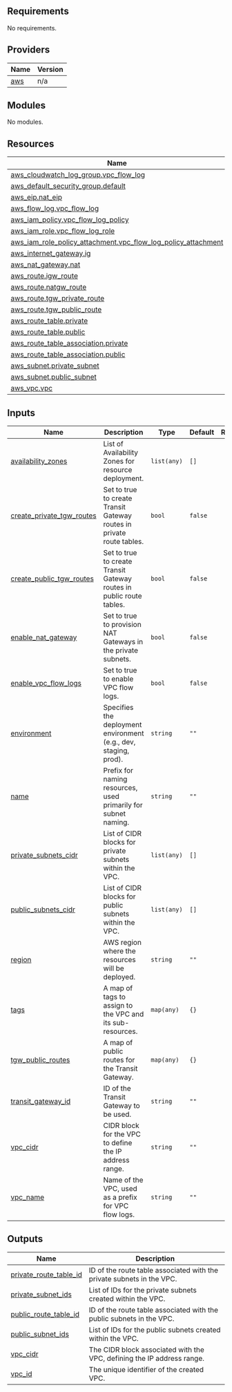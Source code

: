 <!-- BEGIN_TF_DOCS -->
## Requirements

No requirements.

## Providers

| Name | Version |
|------|---------|
| <a name="provider_aws"></a> [aws](#provider\_aws) | n/a |

## Modules

No modules.

## Resources

| Name | Type |
|------|------|
| [aws_cloudwatch_log_group.vpc_flow_log](https://registry.terraform.io/providers/hashicorp/aws/latest/docs/resources/cloudwatch_log_group) | resource |
| [aws_default_security_group.default](https://registry.terraform.io/providers/hashicorp/aws/latest/docs/resources/default_security_group) | resource |
| [aws_eip.nat_eip](https://registry.terraform.io/providers/hashicorp/aws/latest/docs/resources/eip) | resource |
| [aws_flow_log.vpc_flow_log](https://registry.terraform.io/providers/hashicorp/aws/latest/docs/resources/flow_log) | resource |
| [aws_iam_policy.vpc_flow_log_policy](https://registry.terraform.io/providers/hashicorp/aws/latest/docs/resources/iam_policy) | resource |
| [aws_iam_role.vpc_flow_log_role](https://registry.terraform.io/providers/hashicorp/aws/latest/docs/resources/iam_role) | resource |
| [aws_iam_role_policy_attachment.vpc_flow_log_policy_attachment](https://registry.terraform.io/providers/hashicorp/aws/latest/docs/resources/iam_role_policy_attachment) | resource |
| [aws_internet_gateway.ig](https://registry.terraform.io/providers/hashicorp/aws/latest/docs/resources/internet_gateway) | resource |
| [aws_nat_gateway.nat](https://registry.terraform.io/providers/hashicorp/aws/latest/docs/resources/nat_gateway) | resource |
| [aws_route.igw_route](https://registry.terraform.io/providers/hashicorp/aws/latest/docs/resources/route) | resource |
| [aws_route.natgw_route](https://registry.terraform.io/providers/hashicorp/aws/latest/docs/resources/route) | resource |
| [aws_route.tgw_private_route](https://registry.terraform.io/providers/hashicorp/aws/latest/docs/resources/route) | resource |
| [aws_route.tgw_public_route](https://registry.terraform.io/providers/hashicorp/aws/latest/docs/resources/route) | resource |
| [aws_route_table.private](https://registry.terraform.io/providers/hashicorp/aws/latest/docs/resources/route_table) | resource |
| [aws_route_table.public](https://registry.terraform.io/providers/hashicorp/aws/latest/docs/resources/route_table) | resource |
| [aws_route_table_association.private](https://registry.terraform.io/providers/hashicorp/aws/latest/docs/resources/route_table_association) | resource |
| [aws_route_table_association.public](https://registry.terraform.io/providers/hashicorp/aws/latest/docs/resources/route_table_association) | resource |
| [aws_subnet.private_subnet](https://registry.terraform.io/providers/hashicorp/aws/latest/docs/resources/subnet) | resource |
| [aws_subnet.public_subnet](https://registry.terraform.io/providers/hashicorp/aws/latest/docs/resources/subnet) | resource |
| [aws_vpc.vpc](https://registry.terraform.io/providers/hashicorp/aws/latest/docs/resources/vpc) | resource |

## Inputs

| Name | Description | Type | Default | Required |
|------|-------------|------|---------|:--------:|
| <a name="input_availability_zones"></a> [availability\_zones](#input\_availability\_zones) | List of Availability Zones for resource deployment. | `list(any)` | `[]` | no |
| <a name="input_create_private_tgw_routes"></a> [create\_private\_tgw\_routes](#input\_create\_private\_tgw\_routes) | Set to true to create Transit Gateway routes in private route tables. | `bool` | `false` | no |
| <a name="input_create_public_tgw_routes"></a> [create\_public\_tgw\_routes](#input\_create\_public\_tgw\_routes) | Set to true to create Transit Gateway routes in public route tables. | `bool` | `false` | no |
| <a name="input_enable_nat_gateway"></a> [enable\_nat\_gateway](#input\_enable\_nat\_gateway) | Set to true to provision NAT Gateways in the private subnets. | `bool` | `false` | no |
| <a name="input_enable_vpc_flow_logs"></a> [enable\_vpc\_flow\_logs](#input\_enable\_vpc\_flow\_logs) | Set to true to enable VPC flow logs. | `bool` | `false` | no |
| <a name="input_environment"></a> [environment](#input\_environment) | Specifies the deployment environment (e.g., dev, staging, prod). | `string` | `""` | no |
| <a name="input_name"></a> [name](#input\_name) | Prefix for naming resources, used primarily for subnet naming. | `string` | `""` | no |
| <a name="input_private_subnets_cidr"></a> [private\_subnets\_cidr](#input\_private\_subnets\_cidr) | List of CIDR blocks for private subnets within the VPC. | `list(any)` | `[]` | no |
| <a name="input_public_subnets_cidr"></a> [public\_subnets\_cidr](#input\_public\_subnets\_cidr) | List of CIDR blocks for public subnets within the VPC. | `list(any)` | `[]` | no |
| <a name="input_region"></a> [region](#input\_region) | AWS region where the resources will be deployed. | `string` | `""` | no |
| <a name="input_tags"></a> [tags](#input\_tags) | A map of tags to assign to the VPC and its sub-resources. | `map(any)` | `{}` | no |
| <a name="input_tgw_public_routes"></a> [tgw\_public\_routes](#input\_tgw\_public\_routes) | A map of public routes for the Transit Gateway. | `map(any)` | `{}` | no |
| <a name="input_transit_gateway_id"></a> [transit\_gateway\_id](#input\_transit\_gateway\_id) | ID of the Transit Gateway to be used. | `string` | `""` | no |
| <a name="input_vpc_cidr"></a> [vpc\_cidr](#input\_vpc\_cidr) | CIDR block for the VPC to define the IP address range. | `string` | `""` | no |
| <a name="input_vpc_name"></a> [vpc\_name](#input\_vpc\_name) | Name of the VPC, used as a prefix for VPC flow logs. | `string` | `""` | no |

## Outputs

| Name | Description |
|------|-------------|
| <a name="output_private_route_table_id"></a> [private\_route\_table\_id](#output\_private\_route\_table\_id) | ID of the route table associated with the private subnets in the VPC. |
| <a name="output_private_subnet_ids"></a> [private\_subnet\_ids](#output\_private\_subnet\_ids) | List of IDs for the private subnets created within the VPC. |
| <a name="output_public_route_table_id"></a> [public\_route\_table\_id](#output\_public\_route\_table\_id) | ID of the route table associated with the public subnets in the VPC. |
| <a name="output_public_subnet_ids"></a> [public\_subnet\_ids](#output\_public\_subnet\_ids) | List of IDs for the public subnets created within the VPC. |
| <a name="output_vpc_cidr"></a> [vpc\_cidr](#output\_vpc\_cidr) | The CIDR block associated with the VPC, defining the IP address range. |
| <a name="output_vpc_id"></a> [vpc\_id](#output\_vpc\_id) | The unique identifier of the created VPC. |
<!-- END_TF_DOCS -->